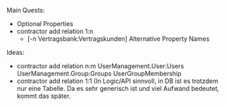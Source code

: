 Main Quests:
- Optional Properties
- contractor add relation 1:n 
  - [-n Vertragsbank:Vertragskunden] Alternative Property Names

Ideas: 
- contractor add relation n:m UserManagement.User:Users UserManagement.Group:Groups UserGroupMembership
- contractor add relation 1:1 (In Logic/API sinnvoll, in DB ist es trotzdem nur eine Tabelle. Da es sehr generisch ist und viel Aufwand bedeutet, kommt das später.